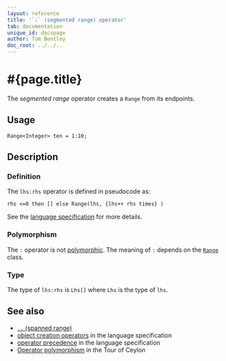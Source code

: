 ```yaml
---
layout: reference
title: '`:` (segmented range) operator'
tab: documentation
unique_id: docspage
author: Tom Bentley
doc_root: ../../..
---
```


# #{page.title}

The *segmented range* operator creates a `Range` from its endpoints.

## Usage 

<!-- try: -->
    Range<Integer> ten = 1:10;

## Description


### Definition

The `lhs:rhs` operator is defined in pseudocode as:

<!-- check:none -->
<!-- try: -->
    rhs <=0 then [] else Range(lhs, {lhs++ rhs times} )

See the [language specification](#{site.urls.spec_current}#constructors) for 
more details.

### Polymorphism

The `:` operator is not [polymorphic](#{page.doc_root}/reference/operator/operator-polymorphism). 
The meaning of `:` depends on the 
[`Range`](#{site.urls.apidoc_current}/Range.type.html) 
class.

### Type

The type of `lhs:rhs` is `Lhs[]` where `Lhs` is the type of `lhs`.

## See also

* [`..` (spanned range)](../spanned-range)
* [object creation operators](#{site.urls.spec_current}#constructors) in the 
  language specification
* [operator precedence](#{site.urls.spec_current}#operatorprecedence) in the 
  language specification
* [Operator polymorphism](#{page.doc_root}/tour/language-module/#operator_polymorphism) 
  in the Tour of Ceylon

